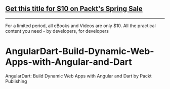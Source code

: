 ## [Get this title for $10 on Packt's Spring Sale](https://www.packt.com/V16480?utm_source=github&utm_medium=packt-github-repo&utm_campaign=spring_10_dollar_2022)
-----
For a limited period, all eBooks and Videos are only $10. All the practical content you need \- by developers, for developers

# AngularDart-Build-Dynamic-Web-Apps-with-Angular-and-Dart
AngularDart: Build Dynamic Web Apps with Angular and Dart by Packt Publishing

